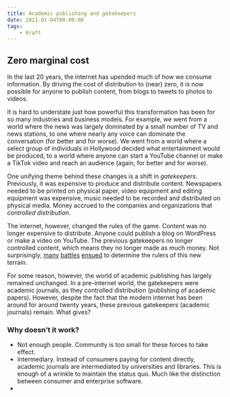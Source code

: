 ```yaml
---
title: Academic publishing and gatekeepers
date: 2021-01-04T00:00:00
tags:
	- draft
---
```


## Zero marginal cost

In the last 20 years, the internet has upended much of how we consume information. By driving the cost of distribution to (near) zero, it is now possible for anyone to publish content, from blogs to tweets to photos to videos.

It is hard to understate just how powerful this transformation has been for so many industries and business models. For example, we went from a world where the news was largely dominated by a small number of TV and news stations, to one where nearly any voice can dominate the conversation (for better and for worse). We went from a world where a select group of individuals in Hollywood decided what entertainment would be produced, to a world where anyone can start a YouTube channel or make a TikTok video and reach an audience (again, for better and for worse).

One unifying theme behind these changes is a shift in _gatekeepers_. Previously, it was expensive to produce and distribute content. Newspapers needed to be printed on physical paper, video equipment and editing equipment was expensive, music needed to be recorded and distributed on physical media. Money accrued to the companies and organizations that _controlled distribution_.

The internet, however, changed the rules of the game. Content was no longer expensive to distribute. Anyone could publish a blog on WordPress or make a video on YouTube. The previous gatekeepers no longer controlled content, which means they no longer made as much money. Not surprisingly, [many](https://www.forbes.com/sites/hughmcintyre/2018/03/21/what-happened-to-the-piracy-sites-that-nearly-destroyed-the-music-industry-part-1-napster/?sh=542c0f362293) [battles](https://www.wired.com/story/can-australia-force-google-facebook-pay-news/) [ensued](https://www.americanbar.org/groups/intellectual_property_law/publications/landslide/2016-17/may-june/law-youtubers-next-generation-creators-legal-issues-they-face/) to determine the rulers of this new terrain.

For some reason, however, the world of academic publishing has largely remained unchanged. In a pre-internet world, the gatekeepers were academic journals, as they controlled distribution (publishing of academic papers). However, despite the fact that the modern internet has been around for around twenty years, these previous gatekeepers (academic journals) remain. What gives?

### Why doesn’t it work?

- Not enough people. Community is too small for these forces to take effect.
- Intermediary. Instead of consumers paying for content directly, academic journals are intermediated by universities and libraries. This is enough of a wrinkle to maintain the status quo. Much like the distinction between consumer and enterprise software.
-
